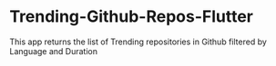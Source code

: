 # Trending-Github-Repos-Flutter
This app returns the list of Trending repositories in Github filtered by Language and Duration
